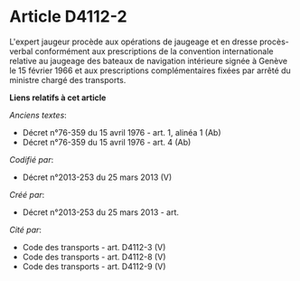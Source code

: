 # Article D4112-2

L'expert jaugeur procède aux opérations de jaugeage et en dresse procès-verbal conformément aux prescriptions de la
convention internationale relative au jaugeage des bateaux de navigation intérieure signée à Genève le 15 février 1966 et aux
prescriptions complémentaires fixées par arrêté du ministre chargé des transports.

**Liens relatifs à cet article**

_Anciens textes_:

  - Décret n°76-359 du 15 avril 1976 - art. 1, alinéa 1 (Ab)
  - Décret n°76-359 du 15 avril 1976 - art. 4 (Ab)

_Codifié par_:

  - Décret n°2013-253 du 25 mars 2013 (V)

_Créé par_:

  - Décret n°2013-253 du 25 mars 2013 - art.

_Cité par_:

  - Code des transports - art. D4112-3 (V)
  - Code des transports - art. D4112-8 (V)
  - Code des transports - art. D4112-9 (V)
